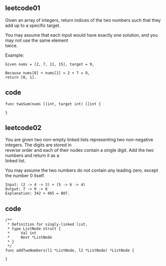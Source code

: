 ## leetcode01  
Given an array of integers, return indices of the two numbers such that they add up to a specific target.  

You may assume that each input would have exactly one solution, and you may not use the same element  
twice.

Example:

```
Given nums = [2, 7, 11, 15], target = 9,

Because nums[0] + nums[1] = 2 + 7 = 9,
return [0, 1].
```  
## code
```
func twoSum(nums []int, target int) []int {
    
}
```
## leetcode02
You are given two non-empty linked lists representing two non-negative integers. The digits are stored in  
reverse order and each of their nodes contain a single digit. Add the two numbers and return it as a  
linked list.  

You may assume the two numbers do not contain any leading zero, except the number 0 itself.
```
Input: (2 -> 4 -> 3) + (5 -> 6 -> 4)
Output: 7 -> 0 -> 8
Explanation: 342 + 465 = 807.
```
## code
```
/**
 * Definition for singly-linked list.
 * type ListNode struct {
 *     Val int
 *     Next *ListNode
 * }
 */
func addTwoNumbers(l1 *ListNode, l2 *ListNode) *ListNode {
    
}
```